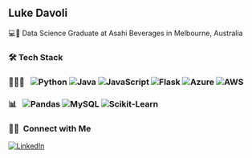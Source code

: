 ## Luke Davoli
💻🍺 Data Science Graduate at Asahi Beverages in Melbourne, Australia

### 🛠 Tech Stack
### 👨🏻‍💻 &nbsp; ![Python](https://img.shields.io/badge/-Python-333333?style=flat&logo=python) ![Java](https://img.shields.io/badge/-Java-333333?style=flat&logo=Java&logoColor=007396) ![JavaScript](https://img.shields.io/badge/-JavaScript-333333?style=flat&logo=javascript) ![Flask](https://img.shields.io/badge/-Flask-333333?style=flat&logo=flask) ![Azure](https://img.shields.io/badge/-Azure-333333?style=flat&logo=Azure) ![AWS](https://img.shields.io/badge/-AWS-333333?style=flat&logo=Amazon-AWS)
  
### 📊 &nbsp; ![Pandas](https://img.shields.io/badge/-Pandas-333333?style=flat&logo=pandas) ![MySQL](https://img.shields.io/badge/-MySQL-333333?style=flat&logo=mysql) ![Scikit-Learn](https://img.shields.io/badge/-ScikitLearn-333333?style=flat&logo=scikit-learn)
  

<h3> 🤝🏻 &nbsp;Connect with Me </h3>

<p>
  <a href="https://www.linkedin.com/in/luke-davoli-5645481a5/"><img alt="LinkedIn" src="https://img.shields.io/badge/LinkedIn-%20Luke%20Davoli-blue?style=flat-square&logo=linkedin"></a>
</p>

